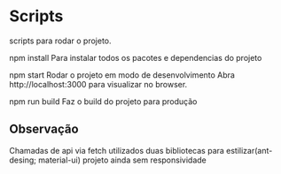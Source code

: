 # Scripts
scripts para rodar o projeto.

npm install
Para instalar todos os pacotes e dependencias do projeto

npm start
Rodar o projeto em modo de desenvolvimento
Abra http://localhost:3000 para visualizar no browser.

npm run build
Faz o build do projeto para produção

## Observação 
Chamadas de api via fetch 
utilizados duas bibliotecas para estilizar(ant-desing; material-ui)
projeto ainda sem responsividade
